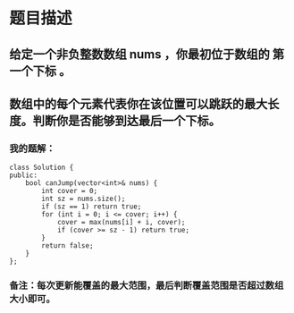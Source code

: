 # 题目描述
## 给定一个非负整数数组 nums ，你最初位于数组的 第一个下标 。
## 数组中的每个元素代表你在该位置可以跳跃的最大长度。判断你是否能够到达最后一个下标。
### 我的题解：
```
class Solution {
public:
    bool canJump(vector<int>& nums) {
        int cover = 0;
        int sz = nums.size();
        if (sz == 1) return true;
        for (int i = 0; i <= cover; i++) {
            cover = max(nums[i] + i, cover);
            if (cover >= sz - 1) return true;
        }
        return false;
    }
};
```
### **备注**：每次更新能覆盖的最大范围，最后判断覆盖范围是否超过数组大小即可。